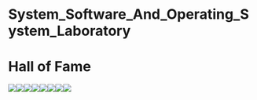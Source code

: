 # System_Software_And_Operating_System_Laboratory
# Hall of Fame
[![](https://sourcerer.io/fame/ShivamNagpal/vtucs/System_Software_And_Operating_System_Laboratory/images/0)](https://sourcerer.io/fame/ShivamNagpal/vtucs/System_Software_And_Operating_System_Laboratory/links/0)[![](https://sourcerer.io/fame/ShivamNagpal/vtucs/System_Software_And_Operating_System_Laboratory/images/1)](https://sourcerer.io/fame/ShivamNagpal/vtucs/System_Software_And_Operating_System_Laboratory/links/1)[![](https://sourcerer.io/fame/ShivamNagpal/vtucs/System_Software_And_Operating_System_Laboratory/images/2)](https://sourcerer.io/fame/ShivamNagpal/vtucs/System_Software_And_Operating_System_Laboratory/links/2)[![](https://sourcerer.io/fame/ShivamNagpal/vtucs/System_Software_And_Operating_System_Laboratory/images/3)](https://sourcerer.io/fame/ShivamNagpal/vtucs/System_Software_And_Operating_System_Laboratory/links/3)[![](https://sourcerer.io/fame/ShivamNagpal/vtucs/System_Software_And_Operating_System_Laboratory/images/4)](https://sourcerer.io/fame/ShivamNagpal/vtucs/System_Software_And_Operating_System_Laboratory/links/4)[![](https://sourcerer.io/fame/ShivamNagpal/vtucs/System_Software_And_Operating_System_Laboratory/images/5)](https://sourcerer.io/fame/ShivamNagpal/vtucs/System_Software_And_Operating_System_Laboratory/links/5)[![](https://sourcerer.io/fame/ShivamNagpal/vtucs/System_Software_And_Operating_System_Laboratory/images/6)](https://sourcerer.io/fame/ShivamNagpal/vtucs/System_Software_And_Operating_System_Laboratory/links/6)[![](https://sourcerer.io/fame/ShivamNagpal/vtucs/System_Software_And_Operating_System_Laboratory/images/7)](https://sourcerer.io/fame/ShivamNagpal/vtucs/System_Software_And_Operating_System_Laboratory/links/7)
